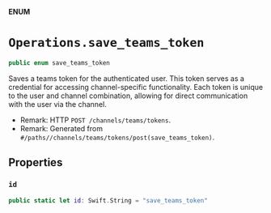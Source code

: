 **ENUM**

# `Operations.save_teams_token`

```swift
public enum save_teams_token
```

Saves a teams token for the authenticated user. This token serves as a credential for accessing channel-specific functionality. Each token is unique to the user and channel combination, allowing for direct communication with the user via the channel.

- Remark: HTTP `POST /channels/teams/tokens`.
- Remark: Generated from `#/paths//channels/teams/tokens/post(save_teams_token)`.

## Properties
### `id`

```swift
public static let id: Swift.String = "save_teams_token"
```
